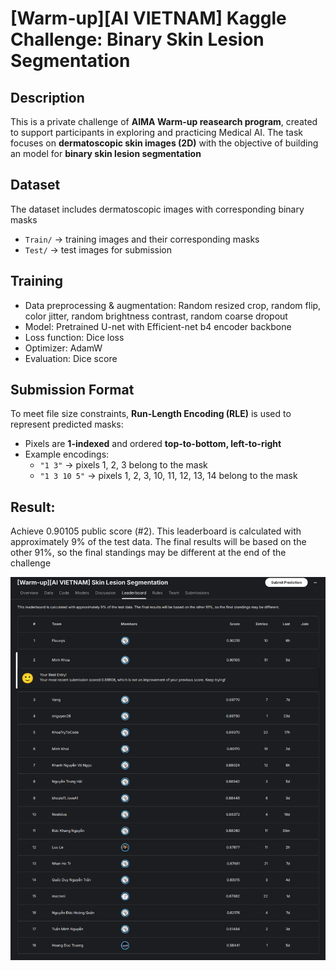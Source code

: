 # [Warm-up][AI VIETNAM] Kaggle Challenge: Binary Skin Lesion Segmentation

## Description
This is a private challenge of **AIMA Warm-up reasearch program**, created to support participants in exploring and practicing Medical AI. The task focuses on **dermatoscopic skin images (2D)** with the objective of building an model for **binary skin lesion segmentation**

## Dataset 
The dataset includes dermatoscopic images with corresponding binary masks

- `Train/` → training images and their corresponding masks
- `Test/` → test images for submission

## Training
- Data preprocessing & augmentation: Random resized crop, random flip, color jitter, random brightness contrast, random coarse dropout
- Model: Pretrained U-net with Efficient-net b4 encoder backbone
- Loss function: Dice loss
- Optimizer: AdamW
- Evaluation: Dice score

## Submission Format
To meet file size constraints, **Run-Length Encoding (RLE)** is used to represent predicted masks:  
- Pixels are **1-indexed** and ordered **top-to-bottom, left-to-right**
- Example encodings:
  - `"1 3"` → pixels 1, 2, 3 belong to the mask
  - `"1 3 10 5"` → pixels 1, 2, 3, 10, 11, 12, 13, 14 belong to the mask

## Result:
Achieve 0.90105 public score (#2). This leaderboard is calculated with approximately 9% of the test data. The final results will be based on the other 91%, so the final standings may be different at the end of the challenge

![alt text](rank.png)


